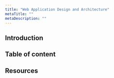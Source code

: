 ```yaml
---
title: "Web Application Design and Architecture"
metaTitle: ""
metaDescription: ""
---
```


## Introduction

## Table of content

## Resources
